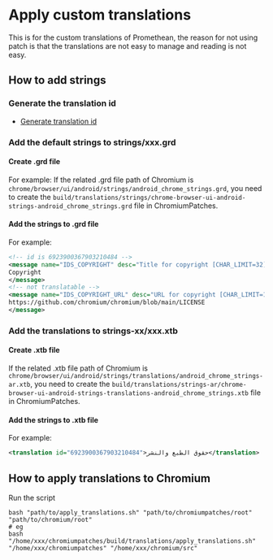 # Apply custom translations

This is for the custom translations of Promethean, the reason for not using patch is that the translations are not easy to manage and reading is not easy.

## How to add strings

### Generate the translation id

* [Generate translation id](https://prometheanworld.atlassian.net/wiki/spaces/AP9/pages/14462288162/Translations+for+Chromium#Translation-id)

### Add the default strings to strings/xxx.grd

#### Create .grd file
For example:
If the related .grd file path of Chromium is `chrome/browser/ui/android/strings/android_chrome_strings.grd`,
you need to create the `build/translations/strings/chrome-browser-ui-android-strings-android_chrome_strings.grd` file in ChromiumPatches.

#### Add the strings to .grd file
For example:
```xml
<!-- id is 6923900367903210484 -->
<message name="IDS_COPYRIGHT" desc="Title for copyright [CHAR_LIMIT=32]">
Copyright
</message>
<!-- not translatable -->
<message name="IDS_COPYRIGHT_URL" desc="URL for copyright [CHAR_LIMIT=128]">
https://github.com/chromium/chromium/blob/main/LICENSE
</message>
```

### Add the translations to strings-xx/xxx.xtb
#### Create .xtb file
If the related .xtb file path of Chromium is `chrome/browser/ui/android/strings/translations/android_chrome_strings-ar.xtb`,
you need to create the `build/translations/strings-ar/chrome-browser-ui-android-strings-translations-android_chrome_strings.xtb` file in ChromiumPatches.

#### Add the strings to .xtb file
For example:
```xml
<translation id="6923900367903210484">حقوق الطبع والنشر</translation>
```

## How to apply translations to Chromium

Run the script
```shell
bash "path/to/apply_translations.sh" "path/to/chromiumpatches/root" "path/to/chromium/root"
# eg
bash "/home/xxx/chromiumpatches/build/translations/apply_translations.sh" "/home/xxx/chromiumpatches" "/home/xxx/chromium/src"
```
